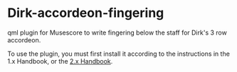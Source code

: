 # Dirk-accordeon-fingering
qml plugin for Musescore to write fingering below the staff for Dirk's 3 row accordeon.

To use the plugin, you must first install it according to the instructions in the 1.x Handbook, or the [2.x Handbook](https://musescore.org/en/handbook/plugins#installation).
